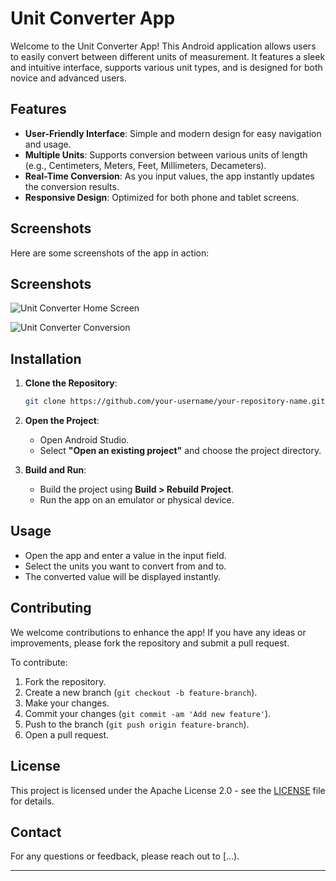 

# Unit Converter App

Welcome to the Unit Converter App! This Android application allows users to easily convert between different units of measurement. It features a sleek and intuitive interface, supports various unit types, and is designed for both novice and advanced users.

## Features

- **User-Friendly Interface**: Simple and modern design for easy navigation and usage.
- **Multiple Units**: Supports conversion between various units of length (e.g., Centimeters, Meters, Feet, Millimeters, Decameters).
- **Real-Time Conversion**: As you input values, the app instantly updates the conversion results.
- **Responsive Design**: Optimized for both phone and tablet screens.

## Screenshots

Here are some screenshots of the app in action:

## Screenshots

![Unit Converter Home Screen](https://github.com/user-attachments/assets/11eb6c41-8eb8-438c-9ca8-1da4304d555f)

![Unit Converter Conversion](https://github.com/user-attachments/assets/56aa3abb-5fec-4ac9-ba1e-fba317c16cf7)

## Installation

1. **Clone the Repository**:
   ```bash
   git clone https://github.com/your-username/your-repository-name.git
   ```
2. **Open the Project**:
   - Open Android Studio.
   - Select **"Open an existing project"** and choose the project directory.

3. **Build and Run**:
   - Build the project using **Build > Rebuild Project**.
   - Run the app on an emulator or physical device.

## Usage

- Open the app and enter a value in the input field.
- Select the units you want to convert from and to.
- The converted value will be displayed instantly.

## Contributing

We welcome contributions to enhance the app! If you have any ideas or improvements, please fork the repository and submit a pull request. 

To contribute:
1. Fork the repository.
2. Create a new branch (`git checkout -b feature-branch`).
3. Make your changes.
4. Commit your changes (`git commit -am 'Add new feature'`).
5. Push to the branch (`git push origin feature-branch`).
6. Open a pull request.

## License

This project is licensed under the Apache License 2.0 - see the [LICENSE](LICENSE) file for details.

## Contact

For any questions or feedback, please reach out to [...).

---





